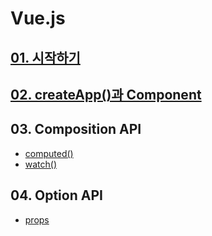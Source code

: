 # Vue.js

## [01. 시작하기](start.md)

## [02. createApp()과 Component](createApp_component.md)

## 03. Composition API

* [computed()](./composition_api/computed.md)
* [watch()](./composition_api/watch.md)

## 04. Option API

* [props](./option_api/props.md)